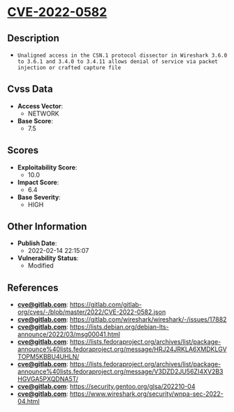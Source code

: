 
# [CVE-2022-0582](https://gitlab.com/gitlab-org/cves/-/blob/master/2022/CVE-2022-0582.json)

## Description

- `Unaligned access in the CSN.1 protocol dissector in Wireshark 3.6.0 to 3.6.1 and 3.4.0 to 3.4.11 allows denial of service via packet injection or crafted capture file`

## Cvss Data

- **Access Vector**:
  - NETWORK
- **Base Score**:
  - 7.5

## Scores

- **Exploitability Score**:
  - 10.0
- **Impact Score**:
  - 6.4
- **Base Severity**:
  - HIGH

## Other Information

- **Publish Date**:
  - 2022-02-14 22:15:07
- **Vulnerability Status**:
  - Modified

## References

- **cve@gitlab.com**: https://gitlab.com/gitlab-org/cves/-/blob/master/2022/CVE-2022-0582.json
- **cve@gitlab.com**: https://gitlab.com/wireshark/wireshark/-/issues/17882
- **cve@gitlab.com**: https://lists.debian.org/debian-lts-announce/2022/03/msg00041.html
- **cve@gitlab.com**: https://lists.fedoraproject.org/archives/list/package-announce%40lists.fedoraproject.org/message/HRJ24JRKLA6XMDKLGVTOPM5KBBU4UHLN/
- **cve@gitlab.com**: https://lists.fedoraproject.org/archives/list/package-announce%40lists.fedoraproject.org/message/V3DZD2JU56ZI4XV2B3HGVGA5PXQDNA5T/
- **cve@gitlab.com**: https://security.gentoo.org/glsa/202210-04
- **cve@gitlab.com**: https://www.wireshark.org/security/wnpa-sec-2022-04.html
